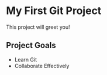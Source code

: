 # My First Git Project
This project will greet you!
## Project Goals
- Learn Git
- Collaborate Effectively
